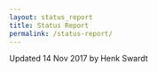 ```yaml
---
layout: status_report
title: Status Report
permalink: /status-report/
---
```


Updated 14 Nov 2017 by Henk Swardt
